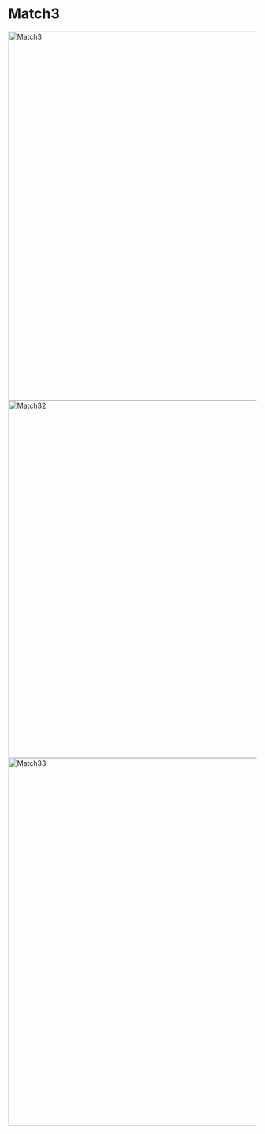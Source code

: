 # Match3

<img width="747" alt="Match3" src="https://user-images.githubusercontent.com/59695404/170843256-7067f77c-a50b-4f66-9992-76931acc5ae8.png">
<img width="724" alt="Match32" src="https://user-images.githubusercontent.com/59695404/170843257-7af86ee3-4d27-4a89-8362-53cd9d36961a.png">
<img width="745" alt="Match33" src="https://user-images.githubusercontent.com/59695404/170843258-40e7e374-d79a-49ec-8bec-d467ffd8a373.png">
